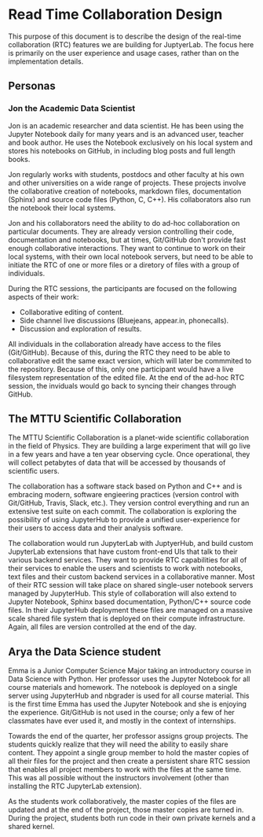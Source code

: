 # Read Time Collaboration Design

This purpose of this document is to describe the design of the real-time collaboration (RTC)
features we are building for JuptyerLab. The focus here is primarily on the user experience
and usage cases, rather than on the implementation details.

## Personas

### Jon the Academic Data Scientist

Jon is an academic researcher and data scientist. He has been using the Jupyter Notebook daily
for many years and is an advanced user, teacher and book author. He uses the Notebook
exclusively on his local system and stores his notebooks on GitHub, in including blog posts
and full length books.

Jon regularly works with students, postdocs and other faculty at his own and other universities
on a wide range of projects. These projects involve the collaborative creation of notebooks,
markdown files, documentation (Sphinx) and source code files (Python, C, C++). His collaborators
also run the notebook their local systems.

Jon and his collaborators need the ability to do ad-hoc collaboration on particular documents. They
are already version controlling their code, documentation and notebooks, but at times, Git/GitHub
don't provide fast enough collaborative interactions. They want to continue to work on their local
systems, with their own local notebook servers, but need to be able to initiate the RTC of
one or more files or a diretory of files with a group of individuals.

During the RTC sessions, the participants are focused on the following aspects of their
work:

- Collaborative editing of content.
- Side channel live discussions (Bluejeans, appear.in, phonecalls).
- Discussion and exploration of results.

All individuals in the collaboration already have access to the files (Git/GitHub).
Because of this, during the RTC they need to be able to collaborative edit the same exact
version, which will later be commmited to the repository. Because of this, only one participant
would have a live filesystem representation of the edited file. At the end of the ad-hoc RTC session,
the inviduals would go back to syncing their changes through GitHub.

## The MTTU Scientific Collaboration

The MTTU Scientific Collaboration is a planet-wide scientific collaboration in the field
of Physics. They are building a large experiment that will go live in a few years and have a
ten year observing cycle. Once operational, they will collect petabytes of data that will be
accessed by thousands of scientific users.

The collaboration has a software stack based on Python and C++ and is embracing modern,
software engieering practices (version control with Git/GitHub, Travis, Slack, etc.). They version
control everything and run an extensive test suite on each commit. The collaboration is exploring the possibility of using JupyterHub to provide a unified user-experience for their users to access data
and their analysis software.

The collaboration would run JupyterLab with JuptyerHub, and build custom JupyterLab extensions that
have custom front-end UIs that talk to their various backend services. They want to provide RTC
capabilities for all of their services to enable the users and scientists to work with notebooks,
text files and their custom backend services in a collaborative manner. Most of their RTC session will
take place on shared single-user notebook servers managed by JupyterHub. This style of collaboration
will also extend to Jupyter Notebook, Sphinx based documentation, Python/C++ source code files.
In their JupyterHub deployment these files are managed on a massive scale shared file system that is
deployed on their compute infrastructure. Again, all files are version controlled at the end of the day.

## Arya the Data Science student

Emma is a Junior Computer Science Major taking an introductory course in Data Science with Python.
Her professor uses the Jupyter Notebook for all course materials and homework. The notebook is
deployed on a single server using JupyterHub and nbgrader is used for all course material.
This is the first time Emma has used the Jupyter Notebook and she is enjoying the experience.
Git/GitHub is not used in the course; only a few of her classmates have ever used it, and mostly
in the context of internships.

Towards the end of the quarter, her professor assigns group projects. The students quickly realize
that they will need the ability to easily share content. They appoint a single group member to
hold the master copies of all their files for the project and then create a persistent share RTC
session that enables all project members to work with the files at the same time. This was all
possible without the instructors involvement (other than installing the RTC JupyterLab extension).

As the students work collaboratively, the master copies of the files are updated and at the end of the
project, those master copies are turned in. During the project, students both run code in their
own private kernels and a shared kernel.
